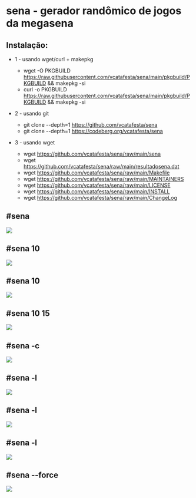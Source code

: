 # sena - gerador randômico de jogos da megasena

## Instalação:

- 1 - usando wget/curl + makepkg
	- wget -O PKGBUILD https://raw.githubusercontent.com/vcatafesta/sena/main/pkgbuild/PKGBUILD && makepkg -si
	- curl -o PKGBUILD https://raw.githubusercontent.com/vcatafesta/sena/main/pkgbuild/PKGBUILD && makepkg -si

- 2 - usando git
	- git clone --depth=1 https://github.com/vcatafesta/sena
	- git clone --depth=1 https://codeberg.org/vcatafesta/sena

- 3 - usando wget
	- wget https://github.com/vcatafesta/sena/raw/main/sena
	- wget https://github.com/vcatafesta/sena/raw/main/resultadosena.dat
	- wget https://github.com/vcatafesta/sena/raw/main/Makefile
	- wget https://github.com/vcatafesta/sena/raw/main/MAINTAINERS
	- wget https://github.com/vcatafesta/sena/raw/main/LICENSE
	- wget https://github.com/vcatafesta/sena/raw/main/INSTALL
	- wget https://github.com/vcatafesta/sena/raw/main/ChangeLog

## #sena
![](https://chililinux.com/images/sena-01.png)
## #sena 10
![](https://chililinux.com/images/sena-02.png)
## #sena 10
![](https://chililinux.com/images/sena-03.png)
## #sena 10 15
![](https://chililinux.com/images/sena-04.png)
## #sena -c
![](https://chililinux.com/images/sena-05.png)
## #sena -l
![](https://chililinux.com/images/sena-06.png)
## #sena -l
![](https://chililinux.com/images/sena-07.png)
## #sena -l
![](https://chililinux.com/images/sena-08.png)
## #sena --force
![](https://chililinux.com/images/sena-09.png)

